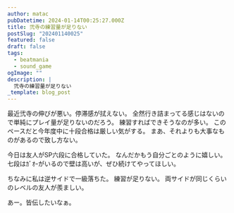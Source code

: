 ```yaml
---
author: matac
pubDatetime: 2024-01-14T00:25:27.000Z
title: 弐寺の練習量が足りない
postSlug: "202401140025"
featured: false
draft: false
tags:
  - beatmania
  - sound_game
ogImage: ""
description: |
  弐寺の練習量が足りない
_template: blog_post
---
```


最近弐寺の伸びが悪い。停滞感が拭えない。
全然行き詰まってる感じはないので単純にプレイ量が足りないのだろう。
練習すればできそうなのが多い。
このペースだと今年度中に十段合格は厳しい気がする。
まあ、それよりも大事なものがあるので致し方ない。

今日は友人がSP六段に合格していた。
なんだかもう自分ごとのように嬉しい。
七段はｶﾞｵｰがいるので壁は高いが、ぜひ続けてやってほしい。

ちなみに私は逆サイドで一級落ちた。
練習が足りない。
両サイドが同じくらいのレベルの友人が羨ましい。

あー。皆伝したいなぁ。

